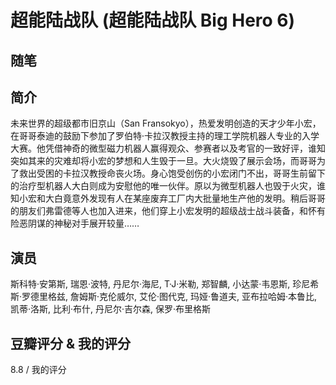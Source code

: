 # 超能陆战队 (超能陆战队 Big Hero 6)

## 随笔

## 简介

未来世界的超级都市旧京山（San Fransokyo），热爱发明创造的天才少年小宏，在哥哥泰迪的鼓励下参加了罗伯特·卡拉汉教授主持的理工学院机器人专业的入学大赛。他凭借神奇的微型磁力机器人赢得观众、参赛者以及考官的一致好评，谁知突如其来的灾难却将小宏的梦想和人生毁于一旦。大火烧毁了展示会场，而哥哥为了救出受困的卡拉汉教授命丧火场。身心饱受创伤的小宏闭门不出，哥哥生前留下的治疗型机器人大白则成为安慰他的唯一伙伴。原以为微型机器人也毁于火灾，谁知小宏和大白竟意外发现有人在某座废弃工厂内大批量地生产他的发明。稍后哥哥的朋友们弗雷德等人也加入进来，他们穿上小宏发明的超级战士战斗装备，和怀有险恶阴谋的神秘对手展开较量……

## 演员

斯科特·安第斯, 瑞恩·波特, 丹尼尔·海尼, T·J·米勒, 郑智麟, 小达蒙·韦恩斯, 珍尼希斯·罗德里格兹, 詹姆斯·克伦威尔, 艾伦·图代克, 玛娅·鲁道夫, 亚布拉哈姆·本鲁比, 凯蒂·洛斯, 比利·布什, 丹尼尔·吉尔森, 保罗·布里格斯

## 豆瓣评分 & 我的评分

8.8 / 我的评分
